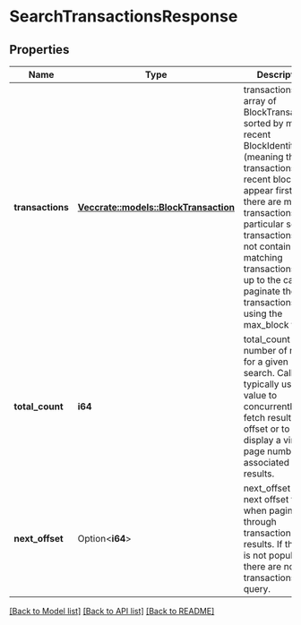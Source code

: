 # SearchTransactionsResponse

## Properties

Name | Type | Description | Notes
------------ | ------------- | ------------- | -------------
**transactions** | [**Vec<crate::models::BlockTransaction>**](BlockTransaction.md) | transactions is an array of BlockTransactions sorted by most recent BlockIdentifier (meaning that transactions in recent blocks appear first).  If there are many transactions for a particular search, transactions may not contain all matching transactions. It is up to the caller to paginate these transactions using the max_block field.  | 
**total_count** | **i64** | total_count is the number of results for a given search. Callers typically use this value to concurrently fetch results by offset or to display a virtual page number associated with results.  | 
**next_offset** | Option<**i64**> | next_offset is the next offset to use when paginating through transaction results. If this field is not populated, there are no more transactions to query.  | [optional]

[[Back to Model list]](../README.md#documentation-for-models) [[Back to API list]](../README.md#documentation-for-api-endpoints) [[Back to README]](../README.md)



